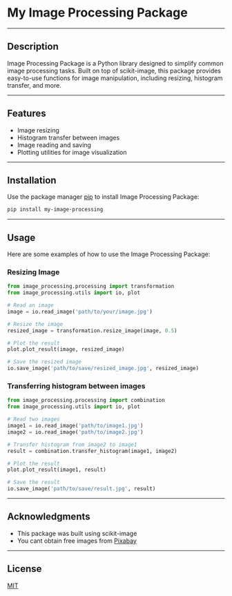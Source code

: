 # My Image Processing Package

---

## Description

Image Processing Package is a Python library designed to simplify common image processing tasks. Built on top of scikit-image, this package provides easy-to-use functions for image manipulation, including resizing, histogram transfer, and more.

---

## Features

- Image resizing
- Histogram transfer between images
- Image reading and saving
- Plotting utilities for image visualization

---

## Installation

Use the package manager [pip](https://pip.pypa.io/en/stable/) to install Image Processing Package:

```bash
pip install my-image-processing
```

---

## Usage

Here are some examples of how to use the Image Processing Package:

 ### Resizing Image

 ```python
from image_processing.processing import transformation
from image_processing.utils import io, plot

# Read an image
image = io.read_image('path/to/your/image.jpg')

# Resize the image
resized_image = transformation.resize_image(image, 0.5)

# Plot the result
plot.plot_result(image, resized_image)

# Save the resized image
io.save_image('path/to/save/resized_image.jpg', resized_image)
 ```

 ### Transferring histogram between images

 ```python
from image_processing.processing import combination
from image_processing.utils import io, plot

# Read two images
image1 = io.read_image('path/to/image1.jpg')
image2 = io.read_image('path/to/image2.jpg')

# Transfer histogram from image2 to image1
result = combination.transfer_histogram(image1, image2)

# Plot the result
plot.plot_result(image1, result)

# Save the result
io.save_image('path/to/save/result.jpg', result)
 ```

---

## Acknowledgments

 - This package was built using scikit-image
 - You cant obtain free images from [Pixabay](https://pixabay.com/pt/)

---

## License
[MIT](LICENSE.txt)

